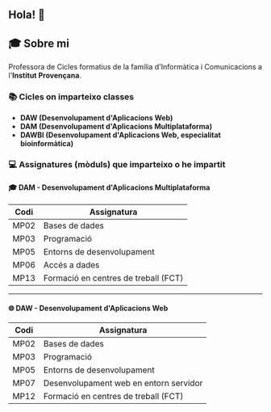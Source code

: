 ## Hola! 👋

<!--
**msaliett/msaliett** is a ✨ _special_ ✨ repository because its `README.md` (this file) appears on your GitHub profile.

Here are some ideas to get you started:

- 🔭 I’m currently working on ...
- 🌱 I’m currently learning ...
- 👯 I’m looking to collaborate on ...
- 🤔 I’m looking for help with ...
- 💬 Ask me about ...
- 📫 How to reach me: ...
- 😄 Pronouns: ...
- ⚡ Fun fact: ...
-->


## 🎓 Sobre mi

Professora de Cicles formatius de la família d'Informàtica i Comunicacions  a l'**Institut Provençana**. 

### 📚 Cicles on imparteixo classes

- **DAW (Desenvolupament d'Aplicacions Web)**
- **DAM (Desenvolupament d'Aplicacions Multiplataforma)**
- **DAWBI (Desenvolupament d'Aplicacions Web, especialitat bioinformàtica)**


### 💻 Assignatures (mòduls) que imparteixo o he impartit

#### 🎓 DAM - Desenvolupament d'Aplicacions Multiplataforma

| Codi | Assignatura |
|------|-------------|
| MP02 | Bases de dades |
| MP03 | Programació |
| MP05 | Entorns de desenvolupament |
| MP06 | Accés a dades |
| MP13 | Formació en centres de treball (FCT) |

---

#### 🌐 DAW - Desenvolupament d'Aplicacions Web

| Codi | Assignatura |
|------|-------------|
| MP02 | Bases de dades |
| MP03 | Programació |
| MP05 | Entorns de desenvolupament |
| MP07 | Desenvolupament web en entorn servidor |
| MP12 | Formació en centres de treball (FCT) |


